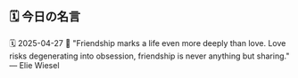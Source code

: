 ## 🗓️ 今日の名言

<!--START_SECTION:quote-->
🗓️ 2025-04-27
💬 "Friendship marks a life even more deeply than love. Love risks degenerating into obsession, friendship is never anything but sharing." — Elie Wiesel
<!--END_SECTION:quote-->
